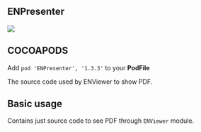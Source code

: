 ## ENPresenter

![](https://badgen.net/badge/stable/1.3.3/blue)

## COCOAPODS

Add `pod 'ENPresenter', '1.3.3'` to your **PodFile**

The source code used by ENViewer to show PDF.

## Basic usage

Contains just source code to see PDF through `ENViewer` module.
